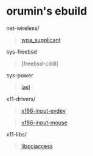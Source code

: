 # orumin's ebuild

net-wireless/

> [wpa\_supplicant](http://hostap.epitest.fi/wpa_supplicant)

sys-freebsd

> [freebsd-cddl]

sys-power

> [iasl](https://acpica.org)

x11-drivers/

> [xf86-input-evdev](http://gitorious.org/at-home-modifier/pages/Home)

> [xf86-input-mouse](http://cgit.freedesktop.org/xorg/driver/xf86-input-mouse)

x11-libs/

> [libpciaccess](http://cgit.freedesktop.org/xorg/lib/libpciacess)
